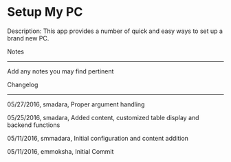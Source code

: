 Setup My PC
===========

Description: This app provides a number of quick and easy ways to set up a brand new PC.


Notes

----

Add any notes you may find pertinent
 


Changelog

----
05/27/2016, smadara, Proper argument handling

05/25/2016, smadara, Added content, customized table display and backend functions

05/11/2016, smmadara, Initial configuration and content addition

05/11/2016, emmoksha, Initial Commit
